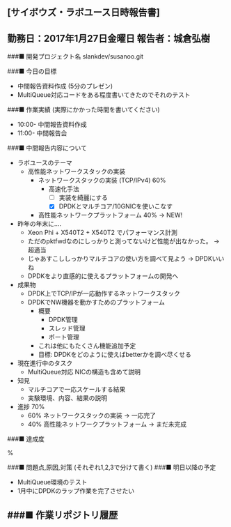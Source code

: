 

[サイボウズ・ラボユース日時報告書]
---------------------------------------------------------------------------
勤務日：2017年1月27日金曜日
報告者：城倉弘樹
---------------------------------------------------------------------------
###■ 開発プロジェクト名
 slankdev/susanoo.git


###■ 今日の目標

 - 中間報告資料作成 (5分のプレゼン)
 - MultiQueue対応コードをある程度書いてきたのでそれのテスト

###■ 作業実績 (実際にかかった時間を書いてください)

 - 10:00- 中間報告資料作成
 - 11:00- 中間報告会

###■ 中間報告内容について

 - ラボユースのテーマ
     - 高性能ネットワークスタックの実装
	     - ネットワークスタックの実装 (TCP/IPv4) 60%
		    - 高速化手法
				- [ ] 実装を綺麗にする
				- [x] DPDKとマルチコア/10GNICを使いこなす
		 - 高性能ネットワークプラットフォーム    40% -> NEW!
 - 昨年の年末に....
     - Xeon Phi + X540T2 + X540T2 でパフォーマンス計測
     - ただのpktfwdなのにしっかりと測ってないけど性能が出なかった。 -> 超適当
	 - じゃあすこししっかりマルチコアの使い方を調べて見よう -> DPDKいいね
	 - DPDKをより直感的に使えるプラットフォームの開発へ
 - 成果物
     - DPDK上でTCP/IPが一応動作するネットワークスタック
	 - DPDKでNW機器を動かすためのプラットフォーム
	     - 概要
			 - DPDK管理
			 - スレッド管理
			 - ポート管理
	     - これは他にもたくさん機能追加予定
		 - 目標: DPDKをどのように使えばbetterかを調べ尽くせる
 - 現在進行中のタスク
     - MultiQueue対応 NICの構造も含めて説明
 - 知見
     - マルチコアで一応スケールする結果
	 - 実験環境、内容、結果の説明
 - 進捗 70%
     - 60% ネットワークスタックの実装 -> 一応完了
	 - 40% 高性能ネットワークプラットフォーム -> まだ未完成


###■ 達成度

%


###■ 問題点,原因,対策 (それぞれ1,2,3で分けて書く)
###■ 明日以降の予定

 - MultiQueue環境のテスト
 - 1月中にDPDKのラップ作業を完了させたい

###■ 作業リポジトリ履歴
---------------------------------------------------------------------------
